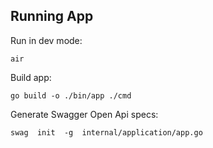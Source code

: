 ## Running App

Run in dev mode:

    air

Build app:

    go build -o ./bin/app ./cmd

Generate Swagger Open Api specs:

    swag  init  -g  internal/application/app.go